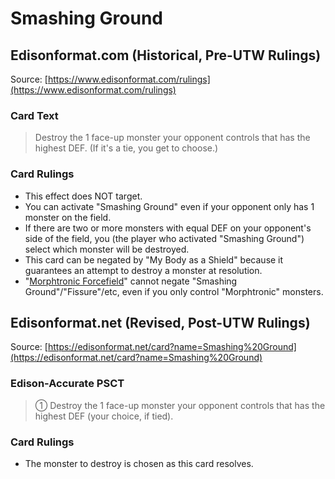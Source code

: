 # Smashing Ground

## Edisonformat.com (Historical, Pre-UTW Rulings)

Source: [https://www.edisonformat.com/rulings](https://www.edisonformat.com/rulings)

### Card Text

> Destroy the 1 face-up monster your opponent controls that has the highest DEF. (If it's a tie, you get to choose.)

### Card Rulings

*   This effect does NOT target.
*   You can activate "Smashing Ground" even if your opponent only has 1 monster on the field.
*   If there are two or more monsters with equal DEF on your opponent's side of the field, you (the player who activated "Smashing Ground") select which monster will be destroyed.
*   This card can be negated by "My Body as a Shield" because it guarantees an attempt to destroy a monster at resolution.
*   "[Morphtronic Forcefield](https://yugipedia.com/wiki/Morphtronic_Forcefield)" cannot negate "Smashing Ground"/"Fissure"/etc, even if you only control "Morphtronic" monsters.

## Edisonformat.net (Revised, Post-UTW Rulings)

Source: [https://edisonformat.net/card?name=Smashing%20Ground](https://edisonformat.net/card?name=Smashing%20Ground)

### Edison-Accurate PSCT

> ① Destroy the 1 face-up monster your opponent controls that has the highest DEF (your choice, if tied).

### Card Rulings

*   The monster to destroy is chosen as this card resolves.
            